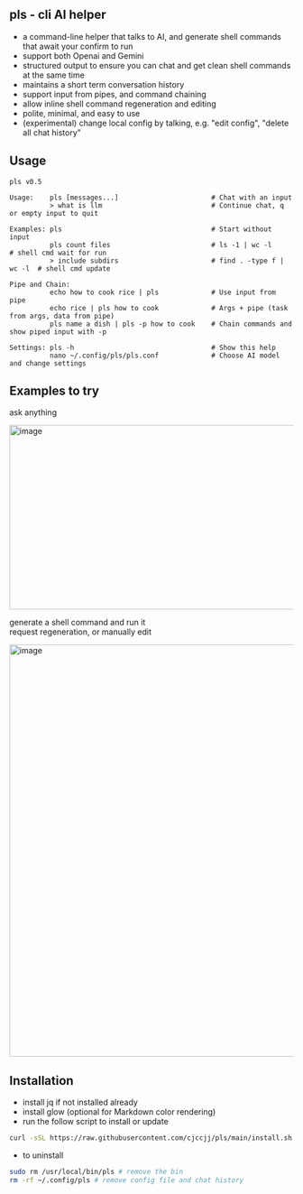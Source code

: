 ## pls - cli AI helper
- a command-line helper that talks to AI, and generate shell commands that await your confirm to run
- support both Openai and Gemini
- structured output to ensure you can chat and get clean shell commands at the same time 
- maintains a short term conversation history
- support input from pipes, and command chaining
- allow inline shell command regeneration and editing
- polite, minimal, and easy to use
- (experimental) change local config by talking, e.g. "edit config", "delete all chat history"

## Usage
```
pls v0.5

Usage:    pls [messages...]                       # Chat with an input
          > what is llm                           # Continue chat, q or empty input to quit
                                                
Examples: pls                                     # Start without input 
          pls count files                         # ls -1 | wc -l           # shell cmd wait for run
          > include subdirs                       # find . -type f | wc -l  # shell cmd update

Pipe and Chain:          
          echo how to cook rice | pls             # Use input from pipe
          echo rice | pls how to cook             # Args + pipe (task from args, data from pipe)
          pls name a dish | pls -p how to cook    # Chain commands and show piped input with -p

Settings: pls -h                                  # Show this help
          nano ~/.config/pls/pls.conf             # Choose AI model and change settings
```

## Examples to try
ask anything 

<img width="643" height="327" alt="image" src="https://github.com/user-attachments/assets/77837a07-dcef-4dab-ab96-437463234b35" />

generate a shell command and run it  
request regeneration, or manually edit

<img width="646" height="731" alt="image" src="https://github.com/user-attachments/assets/6524a0c3-5774-448f-9f19-99a367fcf8cb" />


## Installation
- install jq if not installed already
- install glow (optional for Markdown color rendering)
- run the follow script to install or update
```bash
curl -sSL https://raw.githubusercontent.com/cjccjj/pls/main/install.sh | bash
```
- to uninstall
```bash
sudo rm /usr/local/bin/pls # remove the bin
rm -rf ~/.config/pls # remove config file and chat history
```
